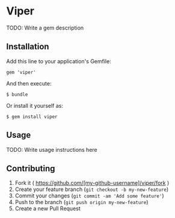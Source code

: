 # Viper

TODO: Write a gem description

## Installation

Add this line to your application's Gemfile:

    gem 'viper'

And then execute:

    $ bundle

Or install it yourself as:

    $ gem install viper

## Usage

TODO: Write usage instructions here

## Contributing

1. Fork it ( https://github.com/[my-github-username]/viper/fork )
2. Create your feature branch (`git checkout -b my-new-feature`)
3. Commit your changes (`git commit -am 'Add some feature'`)
4. Push to the branch (`git push origin my-new-feature`)
5. Create a new Pull Request
